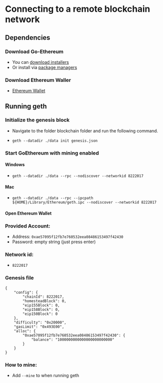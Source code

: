 # Connecting to a remote blockchain network

## Dependencies

### Download Go-Ethereum

* You can [download installers](https://ethereum.github.io/go-ethereum/downloads/)
* Or install via [package managers](https://ethereum.github.io/go-ethereum/install/)

### Download Ethereum Waller
* [Ethereum Wallet](https://www.ethereum.org/)

## Running geth

### Initialize the genesis block

* Navigate to the folder blockchain folder and run the following command.

* `geth --datadir ./data init genesis.json`

### Start GoEthereum with mining enabled

#### Windows
* `geth --datadir ./data --rpc --nodiscover --networkid 8222017`

#### Mac
* `geth --datadir ./data --rpc --ipcpath ${HOME}/Library/Ethereum/geth.ipc --nodiscover --networkid 8222017`

#### Open Ethereum Wallet

### Provided Account:

* Address: `0xae57095f12fb7e760532eea08486153497f42430`
* Password: empty string (just press enter)

### Network id:
* `8222017`

### Genesis file
```
{
    "config": {
        "chainId": 8222017,
        "homesteadBlock": 0,
        "eip155Block": 0,
        "eip158Block": 0,
        "eip150Block": 0
    },
    "difficulty": "0x20000",
    "gasLimit": "0x493E00",
    "alloc": {
        "0xae57095f12fb7e760532eea08486153497f42430": {
            "balance": "1000000000000000000000000"
        }
    }
}
```

### How to mine:
* Add `--mine` to when running geth
